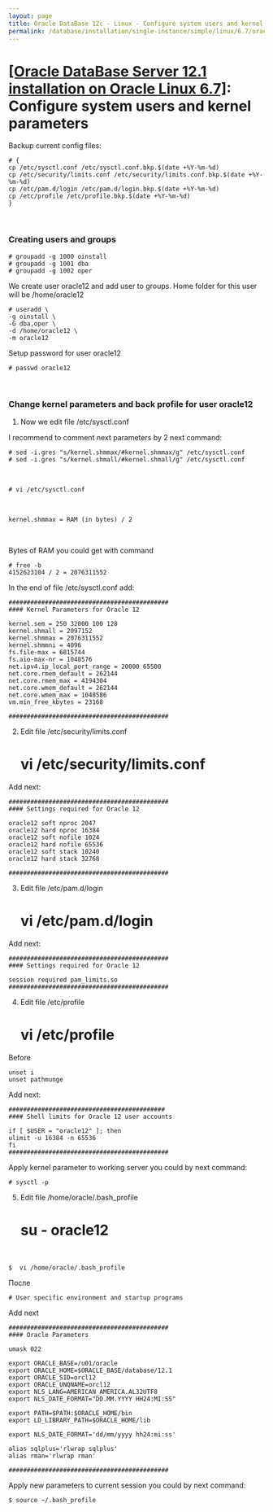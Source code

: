 ```yaml
---
layout: page
title: Oracle DataBase 12c - Linux - Configure system users and kernel parameters
permalink: /database/installation/single-instance/simple/linux/6.7/oracle/12.1/prepare-kernel-parameters-and-user-environments/
---
```


# <a href="/database/installation/single-instance/simple/linux/6.7/oracle/12.1/">[Oracle DataBase Server 12.1 installation on Oracle Linux 6.7]</a>: Configure system users and kernel parameters



Backup current config files:


	# {
	cp /etc/sysctl.conf /etc/sysctl.conf.bkp.$(date +%Y-%m-%d)
	cp /etc/security/limits.conf /etc/security/limits.conf.bkp.$(date +%Y-%m-%d)
	cp /etc/pam.d/login /etc/pam.d/login.bkp.$(date +%Y-%m-%d)
	cp /etc/profile /etc/profile.bkp.$(date +%Y-%m-%d)
	}

<br/>

### Creating users and groups

	# groupadd -g 1000 oinstall
	# groupadd -g 1001 dba
	# groupadd -g 1002 oper


We create user oracle12 and add user to groups. Home folder for this user will be /home/oracle12

	# useradd \
	-g oinstall \
	-G dba,oper \
	-d /home/oracle12 \
	-m oracle12


Setup password for user oracle12

	# passwd oracle12


<br/>

### Change kernel parameters and back profile for user oracle12


1) Now we edit file  /etc/sysctl.conf


I recommend to comment next parameters by 2 next command:

	# sed -i.gres "s/kernel.shmmax/#kernel.shmmax/g" /etc/sysctl.conf
	# sed -i.gres "s/kernel.shmall/#kernel.shmall/g" /etc/sysctl.conf

<br/>

	# vi /etc/sysctl.conf

<br/>

	kernel.shmmax = RAM (in bytes) / 2

<br/>

Bytes of RAM you could get with command

	# free -b
	4152623104 / 2 = 2076311552


In the end of file /etc/sysctl.conf add:

	############################################
	#### Kernel Parameters for Oracle 12

	kernel.sem = 250 32000 100 128
	kernel.shmall = 2097152
	kernel.shmmax = 2076311552
	kernel.shmmni = 4096
	fs.file-max = 6815744
	fs.aio-max-nr = 1048576
	net.ipv4.ip_local_port_range = 20000 65500
	net.core.rmem_default = 262144
	net.core.rmem_max = 4194304
	net.core.wmem_default = 262144
	net.core.wmem_max = 1048586
	vm.min_free_kbytes = 23168

	############################################



2) Edit file /etc/security/limits.conf

	# vi /etc/security/limits.conf


Add next:

	############################################
	#### Settings required for Oracle 12

	oracle12 soft nproc 2047
	oracle12 hard nproc 16384
	oracle12 soft nofile 1024
	oracle12 hard nofile 65536
	oracle12 soft stack 10240
	oracle12 hard stack 32768

	############################################


3)  Edit file /etc/pam.d/login

	# vi /etc/pam.d/login

Add next:

	############################################
	#### Settings required for Oracle 12

	session required pam_limits.so
	############################################



4) Edit file /etc/profile

	# vi /etc/profile


Before

	unset i
	unset pathmunge


Add next:

	###########################################
	#### Shell limits for Oracle 12 user accounts

	if [ $USER = "oracle12" ]; then
	ulimit -u 16384 -n 65536
	fi
	############################################


Apply kernel parameter to working server you could by next command:

	# sysctl -p


5) Edit file /home/oracle/.bash_profile


	# su - oracle12

<br/>

	$  vi /home/oracle/.bash_profile


После  

	# User specific environment and startup programs


Add next

	############################################
	#### Oracle Parameters

	umask 022

	export ORACLE_BASE=/u01/oracle
	export ORACLE_HOME=$ORACLE_BASE/database/12.1
	export ORACLE_SID=orcl12
	export ORACLE_UNQNAME=orcl12
	export NLS_LANG=AMERICAN_AMERICA.AL32UTF8
	export NLS_DATE_FORMAT="DD.MM.YYYY HH24:MI:SS"

	export PATH=$PATH:$ORACLE_HOME/bin
	export LD_LIBRARY_PATH=$ORACLE_HOME/lib

	export NLS_DATE_FORMAT='dd/mm/yyyy hh24:mi:ss'

	alias sqlplus='rlwrap sqlplus'
	alias rman='rlwrap rman'

	############################################

Apply new parameters to current session you could by next command:

	$ source ~/.bash_profile
